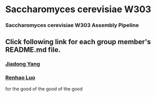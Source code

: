 # Saccharomyces cerevisiae W303 
### Saccharomyces cerevisiae W303 Assembly Pipeline
## Click following link for each group member's README.md file.
### [Jiadong Yang](README_JIADONG.md)
### [Renhao Luo](README_RENHAO.md)
for the good of the good of the good